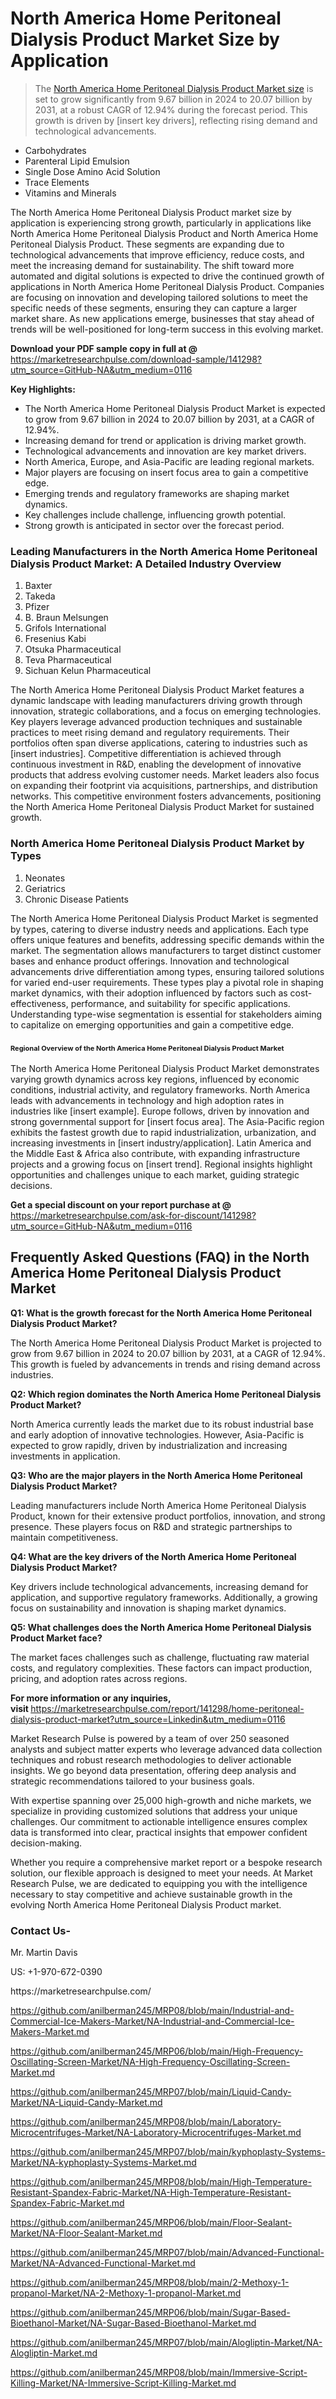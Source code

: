<h1>North America Home Peritoneal Dialysis Product Market&nbsp;Size by Application</h1><blockquote><p>The <a href="https://marketresearchpulse.com/download-sample/141298?utm_source=GitHub-NA&amp;utm_medium=0116">North America Home Peritoneal Dialysis Product Market size</a> is set to grow significantly from 9.67 billion in 2024 to 20.07 billion by 2031, at a robust CAGR of 12.94% during the forecast period. This growth is driven by [insert key drivers], reflecting rising demand and technological advancements.</p></blockquote><ul><li>Carbohydrates<li> Parenteral Lipid Emulsion<li> Single Dose Amino Acid Solution<li> Trace Elements<li> Vitamins and Minerals</li></ul><p>The North America Home Peritoneal Dialysis Product market size by application is experiencing strong growth, particularly in applications like North America Home Peritoneal Dialysis Product and North America Home Peritoneal Dialysis Product. These segments are expanding due to technological advancements that improve efficiency, reduce costs, and meet the increasing demand for sustainability. The shift toward more automated and digital solutions is expected to drive the continued growth of applications in North America Home Peritoneal Dialysis Product. Companies are focusing on innovation and developing tailored solutions to meet the specific needs of these segments, ensuring they can capture a larger market share. As new applications emerge, businesses that stay ahead of trends will be well-positioned for long-term success in this evolving market.</p><p><strong>Download your PDF sample copy in full at @ </strong><a href="https://marketresearchpulse.com/download-sample/141298?utm_source=GitHub-NA&amp;utm_medium=0116">https://marketresearchpulse.com/download-sample/141298?utm_source=GitHub-NA&amp;utm_medium=0116</a></p><p><strong>Key Highlights: </strong></p><ul><li>The North America Home Peritoneal Dialysis Product Market is expected to grow from 9.67 billion in 2024 to 20.07 billion by 2031, at a CAGR of 12.94%.</li><li>Increasing demand for trend or application is driving market growth.</li><li>Technological advancements and innovation are key market drivers.</li><li>North America, Europe, and Asia-Pacific are leading regional markets.</li><li>Major players are focusing on insert focus area to gain a competitive edge.</li><li>Emerging trends and regulatory frameworks are shaping market dynamics.</li><li>Key challenges include challenge, influencing growth potential.</li><li>Strong growth is anticipated in sector over the forecast period.</li></ul><h3>Leading Manufacturers in the North America Home Peritoneal Dialysis Product Market: A Detailed Industry Overview</h3><ol><li>Baxter</li><li>Takeda</li><li>Pfizer</li><li>B. Braun Melsungen</li><li>Grifols International</li><li>Fresenius Kabi</li><li>Otsuka Pharmaceutical</li><li>Teva Pharmaceutical</li><li>Sichuan Kelun Pharmaceutical</li></ol><div class="flex max-w-full flex-col flex-grow"><div class="min-h-8 text-message flex w-full flex-col items-end gap-2 whitespace-normal break-words [.text-message+&amp;]:mt-5" dir="auto" data-message-author-role="assistant" data-message-id="fd8432e4-4910-450d-b182-61b7bfb0a01f" data-message-model-slug="gpt-4o"><div class="flex w-full flex-col gap-1 empty:hidden first:pt-[3px]"><div class="markdown prose w-full break-words dark:prose-invert light"><p>The North America Home Peritoneal Dialysis Product Market features a dynamic landscape with leading manufacturers driving growth through innovation, strategic collaborations, and a focus on emerging technologies. Key players leverage advanced production techniques and sustainable practices to meet rising demand and regulatory requirements. Their portfolios often span diverse applications, catering to industries such as [insert industries]. Competitive differentiation is achieved through continuous investment in R&amp;D, enabling the development of innovative products that address evolving customer needs. Market leaders also focus on expanding their footprint via acquisitions, partnerships, and distribution networks. This competitive environment fosters advancements, positioning the North America Home Peritoneal Dialysis Product Market for sustained growth.</p></div></div></div></div><h3>North America Home Peritoneal Dialysis Product Market by Types</h3><ol><li>Neonates<li> Geriatrics<li> Chronic Disease Patients</li></ol><div class="flex max-w-full flex-col flex-grow"><div class="min-h-8 text-message flex w-full flex-col items-end gap-2 whitespace-normal break-words [.text-message+&amp;]:mt-5" dir="auto" data-message-author-role="assistant" data-message-id="084470be-0bb7-4664-bddf-5156b4f41249" data-message-model-slug="gpt-4o-mini"><div class="flex w-full flex-col gap-1 empty:hidden first:pt-[3px]"><div class="markdown prose w-full break-words dark:prose-invert light"><p>The North America Home Peritoneal Dialysis Product Market is segmented by types, catering to diverse industry needs and applications. Each type offers unique features and benefits, addressing specific demands within the market. The segmentation allows manufacturers to target distinct customer bases and enhance product offerings. Innovation and technological advancements drive differentiation among types, ensuring tailored solutions for varied end-user requirements. These types play a pivotal role in shaping market dynamics, with their adoption influenced by factors such as cost-effectiveness, performance, and suitability for specific applications. Understanding type-wise segmentation is essential for stakeholders aiming to capitalize on emerging opportunities and gain a competitive edge.</p></div></div></div></div><h3><span style="font-size: 11px;">Regional Overview of the North America Home Peritoneal Dialysis Product Market</span></h3><div class="flex max-w-full flex-col flex-grow"><div class="min-h-8 text-message flex w-full flex-col items-end gap-2 whitespace-normal break-words [.text-message+&amp;]:mt-5" dir="auto" data-message-author-role="assistant" data-message-id="e9038762-ce64-4e30-91c9-9bd413514231" data-message-model-slug="gpt-4o-mini"><div class="flex w-full flex-col gap-1 empty:hidden first:pt-[3px]"><div class="markdown prose w-full break-words dark:prose-invert light"><p>The North America Home Peritoneal Dialysis Product Market demonstrates varying growth dynamics across key regions, influenced by economic conditions, industrial activity, and regulatory frameworks. North America leads with advancements in technology and high adoption rates in industries like [insert example]. Europe follows, driven by innovation and strong governmental support for [insert focus area]. The Asia-Pacific region exhibits the fastest growth due to rapid industrialization, urbanization, and increasing investments in [insert industry/application]. Latin America and the Middle East &amp; Africa also contribute, with expanding infrastructure projects and a growing focus on [insert trend]. Regional insights highlight opportunities and challenges unique to each market, guiding strategic decisions.</p></div></div></div></div><p><strong>Get a special discount on your report purchase at @ </strong><a href="https://marketresearchpulse.com/ask-for-discount/141298?utm_source=GitHub-NA&amp;utm_medium=0116">https://marketresearchpulse.com/ask-for-discount/141298?utm_source=GitHub-NA&amp;utm_medium=0116</a></p><h2>Frequently Asked Questions (FAQ) in the North America Home Peritoneal Dialysis Product Market</h2><p><strong>Q1: What is the growth forecast for the North America Home Peritoneal Dialysis Product Market?</strong></p><p>The North America Home Peritoneal Dialysis Product Market is projected to grow from 9.67 billion in 2024 to 20.07 billion by 2031, at a CAGR of 12.94%. This growth is fueled by advancements in trends and rising demand across industries.</p><p><strong>Q2: Which region dominates the North America Home Peritoneal Dialysis Product Market?</strong></p><p>North America currently leads the market due to its robust industrial base and early adoption of innovative technologies. However, Asia-Pacific is expected to grow rapidly, driven by industrialization and increasing investments in application.</p><p><strong>Q3: Who are the major players in the North America Home Peritoneal Dialysis Product Market?</strong></p><p>Leading manufacturers include North America Home Peritoneal Dialysis Product, known for their extensive product portfolios, innovation, and strong presence. These players focus on R&amp;D and strategic partnerships to maintain competitiveness.</p><p><strong>Q4: What are the key drivers of the North America Home Peritoneal Dialysis Product Market?</strong></p><p>Key drivers include technological advancements, increasing demand for application, and supportive regulatory frameworks. Additionally, a growing focus on sustainability and innovation is shaping market dynamics.</p><p><strong>Q5: What challenges does the North America Home Peritoneal Dialysis Product Market face?</strong></p><p>The market faces challenges such as challenge, fluctuating raw material costs, and regulatory complexities. These factors can impact production, pricing, and adoption rates across regions.</p><p><strong>For more information or any inquiries, visit&nbsp;</strong><a href="https://marketresearchpulse.com/report/141298/home-peritoneal-dialysis-product-market?utm_source=Linkedin&utm_medium=0116">https://marketresearchpulse.com/report/141298/home-peritoneal-dialysis-product-market?utm_source=Linkedin&utm_medium=0116</a></p><p>Market Research Pulse is powered by a team of over 250 seasoned analysts and subject matter experts who leverage advanced data collection techniques and robust research methodologies to deliver actionable insights. We go beyond data presentation, offering deep analysis and strategic recommendations tailored to your business goals.</p><p>With expertise spanning over 25,000 high-growth and niche markets, we specialize in providing customized solutions that address your unique challenges. Our commitment to actionable intelligence ensures complex data is transformed into clear, practical insights that empower confident decision-making.</p><p>Whether you require a comprehensive market report or a bespoke research solution, our flexible approach is designed to meet your needs. At Market Research Pulse, we are dedicated to equipping you with the intelligence necessary to stay competitive and achieve sustainable growth in the evolving North America Home Peritoneal Dialysis Product market.</p><h3><strong>Contact Us-</strong></h3><p>Mr. Martin Davis</p><p>US: +1-970-672-0390</p><p>https://marketresearchpulse.com/</p><p><a href="https://github.com/anilberman245/MRP08/blob/main/Industrial-and-Commercial-Ice-Makers-Market/NA-Industrial-and-Commercial-Ice-Makers-Market.md">https://github.com/anilberman245/MRP08/blob/main/Industrial-and-Commercial-Ice-Makers-Market/NA-Industrial-and-Commercial-Ice-Makers-Market.md</a></p><p><a href="https://github.com/anilberman245/MRP06/blob/main/High-Frequency-Oscillating-Screen-Market/NA-High-Frequency-Oscillating-Screen-Market.md">https://github.com/anilberman245/MRP06/blob/main/High-Frequency-Oscillating-Screen-Market/NA-High-Frequency-Oscillating-Screen-Market.md</a></p><p><a href="https://github.com/anilberman245/MRP07/blob/main/Liquid-Candy-Market/NA-Liquid-Candy-Market.md">https://github.com/anilberman245/MRP07/blob/main/Liquid-Candy-Market/NA-Liquid-Candy-Market.md</a></p><p><a href="https://github.com/anilberman245/MRP08/blob/main/Laboratory-Microcentrifuges-Market/NA-Laboratory-Microcentrifuges-Market.md">https://github.com/anilberman245/MRP08/blob/main/Laboratory-Microcentrifuges-Market/NA-Laboratory-Microcentrifuges-Market.md</a></p><p><a href="https://github.com/anilberman245/MRP07/blob/main/kyphoplasty-Systems-Market/NA-kyphoplasty-Systems-Market.md">https://github.com/anilberman245/MRP07/blob/main/kyphoplasty-Systems-Market/NA-kyphoplasty-Systems-Market.md</a></p><p><a href="https://github.com/anilberman245/MRP08/blob/main/High-Temperature-Resistant-Spandex-Fabric-Market/NA-High-Temperature-Resistant-Spandex-Fabric-Market.md">https://github.com/anilberman245/MRP08/blob/main/High-Temperature-Resistant-Spandex-Fabric-Market/NA-High-Temperature-Resistant-Spandex-Fabric-Market.md</a></p><p><a href="https://github.com/anilberman245/MRP06/blob/main/Floor-Sealant-Market/NA-Floor-Sealant-Market.md">https://github.com/anilberman245/MRP06/blob/main/Floor-Sealant-Market/NA-Floor-Sealant-Market.md</a></p><p><a href="https://github.com/anilberman245/MRP07/blob/main/Advanced-Functional-Market/NA-Advanced-Functional-Market.md">https://github.com/anilberman245/MRP07/blob/main/Advanced-Functional-Market/NA-Advanced-Functional-Market.md</a></p><p><a href="https://github.com/anilberman245/MRP08/blob/main/2-Methoxy-1-propanol-Market/NA-2-Methoxy-1-propanol-Market.md">https://github.com/anilberman245/MRP08/blob/main/2-Methoxy-1-propanol-Market/NA-2-Methoxy-1-propanol-Market.md</a></p><p><a href="https://github.com/anilberman245/MRP06/blob/main/Sugar-Based-Bioethanol-Market/NA-Sugar-Based-Bioethanol-Market.md">https://github.com/anilberman245/MRP06/blob/main/Sugar-Based-Bioethanol-Market/NA-Sugar-Based-Bioethanol-Market.md</a></p><p><a href="https://github.com/anilberman245/MRP07/blob/main/Alogliptin-Market/NA-Alogliptin-Market.md">https://github.com/anilberman245/MRP07/blob/main/Alogliptin-Market/NA-Alogliptin-Market.md</a></p><p><a href="https://github.com/anilberman245/MRP08/blob/main/Immersive-Script-Killing-Market/NA-Immersive-Script-Killing-Market.md">https://github.com/anilberman245/MRP08/blob/main/Immersive-Script-Killing-Market/NA-Immersive-Script-Killing-Market.md</a></p>
